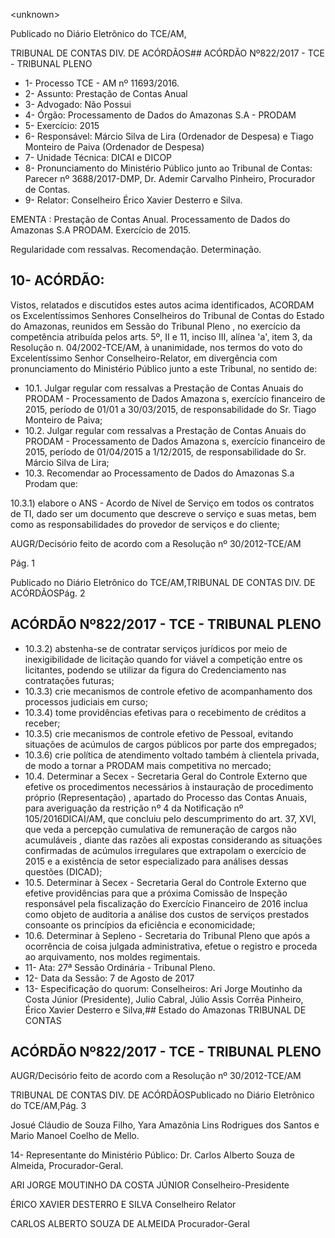 &lt;unknown&gt;

Publicado  no  Diário Eletrônico do TCE/AM,

TRIBUNAL DE CONTAS DIV. DE  ACÓRDÃOS## ACÓRDÃO Nº822/2017 - TCE - TRIBUNAL PLENO

- 1- Processo TCE - AM nº 11693/2016.
- 2- Assunto: Prestação de Contas Anual
- 3- Advogado: Não Possui
- 4- Órgão: Processamento de Dados do Amazonas S.A - PRODAM
- 5- Exercício: 2015
- 6- Responsável: Márcio Silva de Lira (Ordenador de Despesa) e Tiago Monteiro de Paiva (Ordenador de Despesa)
- 7- Unidade Técnica: DICAI e DICOP
- 8- Pronunciamento  do Ministério  Público  junto  ao Tribunal  de Contas: Parecer  nº 3688/2017-DMP, Dr. Ademir Carvalho Pinheiro, Procurador de Contas.
- 9- Relator: Conselheiro Érico Xavier Desterro e Silva.

EMENTA : Prestação de Contas Anual. Processamento  de  Dados  do Amazonas  S.A  PRODAM. Exercício de 2015.

Regularidade com ressalvas. Recomendação. Determinação.

## 10-  ACÓRDÃO:

Vistos, relatados e discutidos estes autos acima identificados, ACORDAM os Excelentíssimos Senhores Conselheiros do Tribunal de Contas do Estado do Amazonas, reunidos em Sessão do Tribunal Pleno , no exercício da competência atribuída pelos arts. 5º, II e 11, inciso III, alínea 'a', item 3, da Resolução n. 04/2002-TCE/AM, à unanimidade, nos termos do voto do Excelentíssimo Senhor Conselheiro-Relator, em divergência com pronunciamento do Ministério Público junto a este Tribunal, no sentido de:

- 10.1. Julgar  regular  com  ressalvas a  Prestação  de  Contas  Anuais  do PRODAM - Processamento de Dados Amazona s, exercício financeiro de  2015, período  de  01/01  a  30/03/2015, de responsabilidade  do Sr. Tiago Monteiro de Paiva;
- 10.2. Julgar  regular  com  ressalvas a  Prestação  de  Contas  Anuais  do PRODAM - Processamento de Dados Amazona s, exercício financeiro de 2015, período de 01/04/2015 a 1/12/2015, de responsabilidade do Sr. Márcio Silva de Lira;
- 10.3. Recomendar ao Processamento  de  Dados  do  Amazonas  S.a  Prodam que:

10.3.1) elabore  o  ANS  -  Acordo  de  Nível  de  Serviço  em  todos  os contratos de TI, dado ser um documento que descreve o serviço e suas metas, bem como as responsabilidades do provedor de serviços e do cliente;

AUGR/Decisório feito de acordo com a Resolução nº 30/2012-TCE/AM

Pág. 1

Publicado  no  Diário Eletrônico do TCE/AM,TRIBUNAL DE CONTAS DIV. DE  ACÓRDÃOSPág. 2

## ACÓRDÃO Nº822/2017 - TCE - TRIBUNAL PLENO

- 10.3.2) abstenha-se  de  contratar serviços jurídicos por meio  de inexigibilidade  de  licitação  quando  for  viável  a  competição  entre  os licitantes, podendo se utilizar da figura do Credenciamento nas contratações futuras;
- 10.3.3) crie  mecanismos de controle efetivo  de acompanhamento dos processos judiciais em curso;
- 10.3.4) tome  providências  efetivas  para  o  recebimento  de  créditos  a receber;
- 10.3.5) crie mecanismos  de  controle  efetivo  de  Pessoal,  evitando situações de acúmulos de cargos públicos por parte dos empregados;
- 10.3.6) crie política de atendimento voltado também à clientela privada, de modo a tornar a PRODAM mais competitiva no mercado;
- 10.4. Determinar a Secex  -  Secretaria  Geral  do  Controle  Externo que efetive os procedimentos necessários à instauração de procedimento próprio (Representação) ,  apartado do Processo das Contas Anuais, para  averiguação  da restrição  nº  4  da  Notificação  nº  105/2016DICAI/AM, que concluiu pelo descumprimento do art. 37, XVI, que veda  a percepção  cumulativa  de  remuneração  de  cargos  não acumuláveis , diante das razões ali expostas considerando as situações  confirmadas  de  acúmulos  irregulares que  extrapolam  o exercício de 2015 e a existência de setor especializado para análises dessas questões (DICAD);
- 10.5. Determinar à Secex  -  Secretaria  Geral  do  Controle  Externo que efetive providências para que a próxima Comissão  de Inspeção responsável  pela  fiscalização  do  Exercício  Financeiro  de  2016  inclua como  objeto  de  auditoria  a  análise  dos  custos  de  serviços  prestados consoante os princípios da eficiência e economicidade;
- 10.6. Determinar à Sepleno  -  Secretaria  do  Tribunal  Pleno que  após  a ocorrência de coisa julgada administrativa, efetue o registro e proceda ao arquivamento, nos moldes regimentais.
- 11-  Ata: 27ª Sessão Ordinária - Tribunal Pleno.
- 12-  Data da Sessão: 7 de Agosto de 2017
- 13-  Especificação  do  quorum: Conselheiros: Ari Jorge  Moutinho  da  Costa  Júnior (Presidente), Julio Cabral,  Júlio Assis Corrêa Pinheiro, Érico Xavier Desterro e Silva,## Estado do Amazonas TRIBUNAL DE CONTAS

## ACÓRDÃO Nº822/2017 - TCE - TRIBUNAL PLENO

AUGR/Decisório feito de acordo com a Resolução nº 30/2012-TCE/AM

TRIBUNAL DE CONTAS DIV. DE  ACÓRDÃOSPublicado  no  Diário Eletrônico do TCE/AM,Pág. 3

Josué  Cláudio  de  Souza  Filho,  Yara  Amazônia  Lins  Rodrigues  dos  Santos  e  Mario Manoel Coelho de Mello.

14-  Representante do Ministério Público: Dr. Carlos Alberto Souza de Almeida, Procurador-Geral.

ARI JORGE MOUTINHO DA COSTA JÚNIOR Conselheiro-Presidente

ÉRICO XAVIER DESTERRO E SILVA Conselheiro Relator

CARLOS ALBERTO SOUZA DE ALMEIDA Procurador-Geral